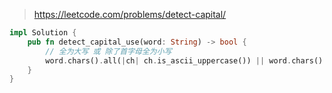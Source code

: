 > https://leetcode.com/problems/detect-capital/

``` rust
impl Solution {
    pub fn detect_capital_use(word: String) -> bool {
        // 全为大写 或 除了首字母全为小写
        word.chars().all(|ch| ch.is_ascii_uppercase()) || word.chars().skip(1).all(|ch| ch.is_ascii_lowercase())
    }
}
```